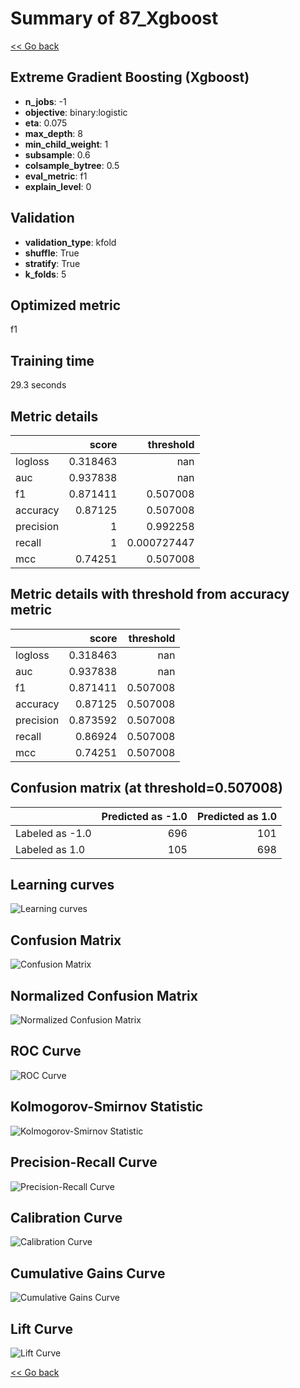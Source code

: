 # Summary of 87_Xgboost

[<< Go back](../README.md)


## Extreme Gradient Boosting (Xgboost)
- **n_jobs**: -1
- **objective**: binary:logistic
- **eta**: 0.075
- **max_depth**: 8
- **min_child_weight**: 1
- **subsample**: 0.6
- **colsample_bytree**: 0.5
- **eval_metric**: f1
- **explain_level**: 0

## Validation
 - **validation_type**: kfold
 - **shuffle**: True
 - **stratify**: True
 - **k_folds**: 5

## Optimized metric
f1

## Training time

29.3 seconds

## Metric details
|           |    score |     threshold |
|:----------|---------:|--------------:|
| logloss   | 0.318463 | nan           |
| auc       | 0.937838 | nan           |
| f1        | 0.871411 |   0.507008    |
| accuracy  | 0.87125  |   0.507008    |
| precision | 1        |   0.992258    |
| recall    | 1        |   0.000727447 |
| mcc       | 0.74251  |   0.507008    |


## Metric details with threshold from accuracy metric
|           |    score |   threshold |
|:----------|---------:|------------:|
| logloss   | 0.318463 |  nan        |
| auc       | 0.937838 |  nan        |
| f1        | 0.871411 |    0.507008 |
| accuracy  | 0.87125  |    0.507008 |
| precision | 0.873592 |    0.507008 |
| recall    | 0.86924  |    0.507008 |
| mcc       | 0.74251  |    0.507008 |


## Confusion matrix (at threshold=0.507008)
|                 |   Predicted as -1.0 |   Predicted as 1.0 |
|:----------------|--------------------:|-------------------:|
| Labeled as -1.0 |                 696 |                101 |
| Labeled as 1.0  |                 105 |                698 |

## Learning curves
![Learning curves](learning_curves.png)
## Confusion Matrix

![Confusion Matrix](confusion_matrix.png)


## Normalized Confusion Matrix

![Normalized Confusion Matrix](confusion_matrix_normalized.png)


## ROC Curve

![ROC Curve](roc_curve.png)


## Kolmogorov-Smirnov Statistic

![Kolmogorov-Smirnov Statistic](ks_statistic.png)


## Precision-Recall Curve

![Precision-Recall Curve](precision_recall_curve.png)


## Calibration Curve

![Calibration Curve](calibration_curve_curve.png)


## Cumulative Gains Curve

![Cumulative Gains Curve](cumulative_gains_curve.png)


## Lift Curve

![Lift Curve](lift_curve.png)



[<< Go back](../README.md)
